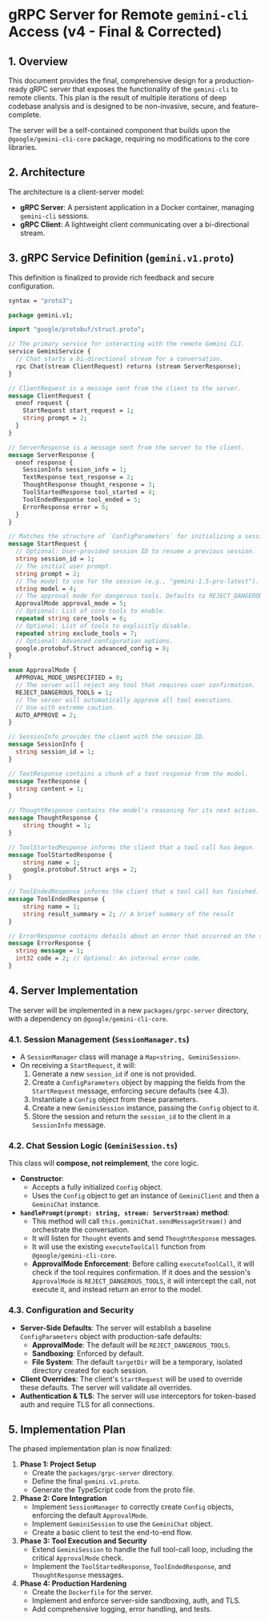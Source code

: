 # gRPC Server for Remote `gemini-cli` Access (v4 - Final & Corrected)

## 1. Overview

This document provides the final, comprehensive design for a production-ready gRPC server that exposes the functionality of the `gemini-cli` to remote clients. This plan is the result of multiple iterations of deep codebase analysis and is designed to be non-invasive, secure, and feature-complete.

The server will be a self-contained component that builds upon the `@google/gemini-cli-core` package, requiring no modifications to the core libraries.

## 2. Architecture

The architecture is a client-server model:

*   **gRPC Server**: A persistent application in a Docker container, managing `gemini-cli` sessions.
*   **gRPC Client**: A lightweight client communicating over a bi-directional stream.

## 3. gRPC Service Definition (`gemini.v1.proto`)

This definition is finalized to provide rich feedback and secure configuration.

```protobuf
syntax = "proto3";

package gemini.v1;

import "google/protobuf/struct.proto";

// The primary service for interacting with the remote Gemini CLI.
service GeminiService {
  // Chat starts a bi-directional stream for a conversation.
  rpc Chat(stream ClientRequest) returns (stream ServerResponse);
}

// ClientRequest is a message sent from the client to the server.
message ClientRequest {
  oneof request {
    StartRequest start_request = 1;
    string prompt = 2;
  }
}

// ServerResponse is a message sent from the server to the client.
message ServerResponse {
  oneof response {
    SessionInfo session_info = 1;
    TextResponse text_response = 2;
    ThoughtResponse thought_response = 3;
    ToolStartedResponse tool_started = 4;
    ToolEndedResponse tool_ended = 5;
    ErrorResponse error = 6;
  }
}

// Matches the structure of `ConfigParameters` for initializing a session.
message StartRequest {
  // Optional: User-provided session ID to resume a previous session.
  string session_id = 1;
  // The initial user prompt.
  string prompt = 2;
  // The model to use for the session (e.g., "gemini-1.5-pro-latest").
  string model = 4;
  // The approval mode for dangerous tools. Defaults to REJECT_DANGEROUS_TOOLS.
  ApprovalMode approval_mode = 5;
  // Optional: List of core tools to enable.
  repeated string core_tools = 6;
  // Optional: List of tools to explicitly disable.
  repeated string exclude_tools = 7;
  // Optional: Advanced configuration options.
  google.protobuf.Struct advanced_config = 8;
}

enum ApprovalMode {
  APPROVAL_MODE_UNSPECIFIED = 0;
  // The server will reject any tool that requires user confirmation.
  REJECT_DANGEROUS_TOOLS = 1;
  // The server will automatically approve all tool executions.
  // Use with extreme caution.
  AUTO_APPROVE = 2;
}

// SessionInfo provides the client with the session ID.
message SessionInfo {
  string session_id = 1;
}

// TextResponse contains a chunk of a text response from the model.
message TextResponse {
  string content = 1;
}

// ThoughtResponse contains the model's reasoning for its next action.
message ThoughtResponse {
    string thought = 1;
}

// ToolStartedResponse informs the client that a tool call has begun.
message ToolStartedResponse {
    string name = 1;
    google.protobuf.Struct args = 2;
}

// ToolEndedResponse informs the client that a tool call has finished.
message ToolEndedResponse {
    string name = 1;
    string result_summary = 2; // A brief summary of the result
}

// ErrorResponse contains details about an error that occurred on the server.
message ErrorResponse {
  string message = 1;
  int32 code = 2; // Optional: An internal error code.
}
```

## 4. Server Implementation

The server will be implemented in a new `packages/grpc-server` directory, with a dependency on `@google/gemini-cli-core`.

### 4.1. Session Management (`SessionManager.ts`)

*   A `SessionManager` class will manage a `Map<string, GeminiSession>`.
*   On receiving a `StartRequest`, it will:
    1.  Generate a new `session_id` if one is not provided.
    2.  Create a `ConfigParameters` object by mapping the fields from the `StartRequest` message, enforcing secure defaults (see 4.3).
    3.  Instantiate a `Config` object from these parameters.
    4.  Create a new `GeminiSession` instance, passing the `Config` object to it.
    5.  Store the session and return the `session_id` to the client in a `SessionInfo` message.

### 4.2. Chat Session Logic (`GeminiSession.ts`)

This class will **compose, not reimplement**, the core logic.

*   **Constructor**:
    *   Accepts a fully initialized `Config` object.
    *   Uses the `Config` object to get an instance of `GeminiClient` and then a `GeminiChat` instance.
*   **`handlePrompt(prompt: string, stream: ServerStream)` method**:
    *   This method will call `this.geminiChat.sendMessageStream()` and orchestrate the conversation.
    *   It will listen for `Thought` events and send `ThoughtResponse` messages.
    *   It will use the existing `executeToolCall` function from `@google/gemini-cli-core`.
    *   **ApprovalMode Enforcement**: Before calling `executeToolCall`, it will check if the tool requires confirmation. If it does and the session's `ApprovalMode` is `REJECT_DANGEROUS_TOOLS`, it will intercept the call, not execute it, and instead return an error to the model.

### 4.3. Configuration and Security

*   **Server-Side Defaults**: The server will establish a baseline `ConfigParameters` object with production-safe defaults:
    *   **ApprovalMode**: The default will be `REJECT_DANGEROUS_TOOLS`.
    *   **Sandboxing**: Enforced by default.
    *   **File System**: The default `targetDir` will be a temporary, isolated directory created for each session.
*   **Client Overrides**: The client's `StartRequest` will be used to override these defaults. The server will validate all overrides.
*   **Authentication & TLS**: The server will use interceptors for token-based auth and require TLS for all connections.

## 5. Implementation Plan

The phased implementation plan is now finalized:

1.  **Phase 1: Project Setup**
    *   Create the `packages/grpc-server` directory.
    *   Define the final `gemini.v1.proto`.
    *   Generate the TypeScript code from the proto file.
2.  **Phase 2: Core Integration**
    *   Implement `SessionManager` to correctly create `Config` objects, enforcing the default `ApprovalMode`.
    *   Implement `GeminiSession` to use the `GeminiChat` object.
    *   Create a basic client to test the end-to-end flow.
3.  **Phase 3: Tool Execution and Security**
    *   Extend `GeminiSession` to handle the full tool-call loop, including the critical `ApprovalMode` check.
    *   Implement the `ToolStartedResponse`, `ToolEndedResponse`, and `ThoughtResponse` messages.
4.  **Phase 4: Production Hardening**
    *   Create the `Dockerfile` for the server.
    *   Implement and enforce server-side sandboxing, auth, and TLS.
    *   Add comprehensive logging, error handling, and tests.